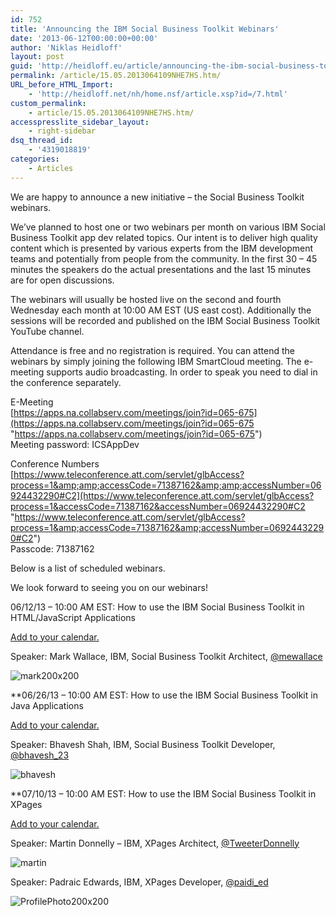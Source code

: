 ```yaml
---
id: 752
title: 'Announcing the IBM Social Business Toolkit Webinars'
date: '2013-06-12T00:00:00+00:00'
author: 'Niklas Heidloff'
layout: post
guid: 'http://heidloff.eu/article/announcing-the-ibm-social-business-toolkit-webinars/'
permalink: /article/15.05.2013064109NHE7HS.htm/
URL_before_HTML_Import:
    - 'http://heidloff.net/nh/home.nsf/article.xsp?id=/7.html'
custom_permalink:
    - article/15.05.2013064109NHE7HS.htm/
accesspresslite_sidebar_layout:
    - right-sidebar
dsq_thread_id:
    - '4319018819'
categories:
    - Articles
---
```


 We are happy to announce a new initiative – the Social Business Toolkit webinars.

 We’ve planned to host one or two webinars per month on various IBM Social Business Toolkit app dev related topics. Our intent is to deliver high quality content which is presented by various experts from the IBM development teams and potentially from people from the community. In the first 30 – 45 minutes the speakers do the actual presentations and the last 15 minutes are for open discussions.

 The webinars will usually be hosted live on the second and fourth Wednesday each month at 10:00 AM EST (US east cost). Additionally the sessions will be recorded and published on the IBM Social Business Toolkit YouTube channel.

 Attendance is free and no registration is required. You can attend the webinars by simply joining the following IBM SmartCloud meeting. The e-meeting supports audio broadcasting. In order to speak you need to dial in the conference separately.

 E-Meeting   
[https://apps.na.collabserv.com/meetings/join?id=065-675](https://apps.na.collabserv.com/meetings/join?id=065-675 "https://apps.na.collabserv.com/meetings/join?id=065-675")   
 Meeting password: ICSAppDev

 Conference Numbers   
[https://www.teleconference.att.com/servlet/glbAccess?process=1&amp;amp;accessCode=71387162&amp;amp;accessNumber=06924432290#C2](https://www.teleconference.att.com/servlet/glbAccess?process=1&accessCode=71387162&accessNumber=06924432290#C2 "https://www.teleconference.att.com/servlet/glbAccess?process=1&amp;accessCode=71387162&amp;accessNumber=06924432290#C2")   
 Passcode: 71387162

 Below is a list of scheduled webinars.

 We look forward to seeing you on our webinars!

 06/12/13 – 10:00 AM EST: How to use the IBM Social Business Toolkit in HTML/JavaScript Applications

[Add to your calendar.](http://heidloff.net/nh/home.nsf/dx/SBTWebinar130612.ics/$file/SBTWebinar130612.ics)

 Speaker: Mark Wallace, IBM, Social Business Toolkit Architect, [@mewallace](https://twitter.com/mewallace "@mewallace")

![mark200x200](http://heidloff.net/wp-content/uploads/2013/06/mark200x200.png)

   
**06/26/13 – 10:00 AM EST: How to use the IBM Social Business Toolkit in Java Applications

[Add to your calendar.](http://heidloff.net/nh/home.nsf/dx/SBTWebinar130626.ics/$file/SBTWebinar130626.ics)

 Speaker: Bhavesh Shah, IBM, Social Business Toolkit Developer, [@bhavesh\_23](https://twitter.com/bhavesh_23 "@bhavesh_23")

![bhavesh](http://heidloff.net/wp-content/uploads/2013/06/bhavesh.png)

 **07/10/13 – 10:00 AM EST: How to use the IBM Social Business Toolkit in XPages

[Add to your calendar.](http://heidloff.net/nh/home.nsf/dx/SBTWebinar130710.ics/$file/SBTWebinar130710.ics)

 Speaker: Martin Donnelly – IBM, XPages Architect, [@TweeterDonnelly](https://twitter.com/TweeterDonnelly "@TweeterDonnelly")

![martin](http://heidloff.net/wp-content/uploads/2013/06/martin.png)

 Speaker: Padraic Edwards, IBM, XPages Developer, [@paidi\_ed](https://twitter.com/paidi_ed "@paidi_ed")

![ProfilePhoto200x200](http://heidloff.net/wp-content/uploads/2013/06/Padraic.png)